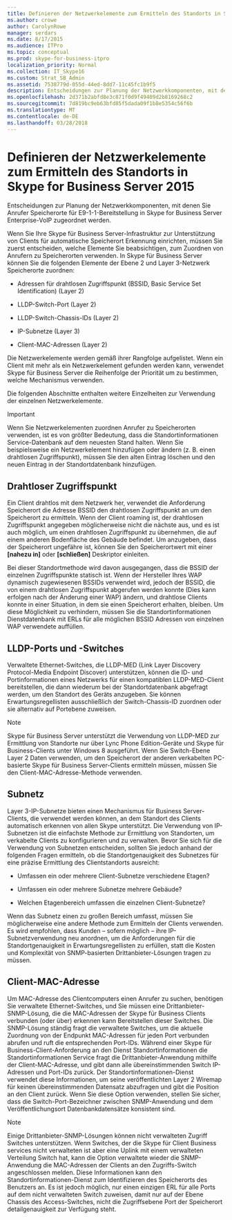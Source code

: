 ```yaml
---
title: Definieren der Netzwerkelemente zum Ermitteln des Standorts in Skype for Business Server 2015
ms.author: crowe
author: CarolynRowe
manager: serdars
ms.date: 8/17/2015
ms.audience: ITPro
ms.topic: conceptual
ms.prod: skype-for-business-itpro
localization_priority: Normal
ms.collection: IT_Skype16
ms.custom: Strat_SB_Admin
ms.assetid: 7538779d-055d-44ed-8dd7-11c45fc1b9f5
description: Entscheidungen zur Planung der Netzwerkkomponenten, mit denen Sie Anrufer Speicherorte für E9-1-1-Bereitstellung in Skype for Business Server Enterprise-VoIP zugeordnet werden.
ms.openlocfilehash: 2d371b2abfd8e3c871f0d9f49409d2b8169268c2
ms.sourcegitcommit: 7d819bc9eb63bfd85f5dada09f1b8e5354c56f6b
ms.translationtype: MT
ms.contentlocale: de-DE
ms.lasthandoff: 03/28/2018
---
```

# <a name="define-the-network-elements-used-to-determine-location-in-skype-for-business-server-2015"></a>Definieren der Netzwerkelemente zum Ermitteln des Standorts in Skype for Business Server 2015
 
Entscheidungen zur Planung der Netzwerkkomponenten, mit denen Sie Anrufer Speicherorte für E9-1-1-Bereitstellung in Skype for Business Server Enterprise-VoIP zugeordnet werden.
  
Wenn Sie Ihre Skype für Business Server-Infrastruktur zur Unterstützung von Clients für automatische Speicherort Erkennung einrichten, müssen Sie zuerst entscheiden, welche Elemente Sie beabsichtigen, zum Zuordnen von Anrufern zu Speicherorten verwenden. In Skype für Business Server können Sie die folgenden Elemente der Ebene 2 und Layer 3-Netzwerk Speicherorte zuordnen:
  
- Adressen für drahtlosen Zugriffspunkt (BSSID, Basic Service Set Identification) (Layer 2)
    
- LLDP-Switch-Port (Layer 2)
    
- LLDP-Switch-Chassis-IDs (Layer 2)
    
- IP-Subnetze (Layer 3)
    
- Client-MAC-Adressen (Layer 2)
    
Die Netzwerkelemente werden gemäß ihrer Rangfolge aufgelistet. Wenn ein Client mit mehr als ein Netzwerkelement gefunden werden kann, verwendet Skype für Business Server die Reihenfolge der Priorität um zu bestimmen, welche Mechanismus verwenden. 
  
Die folgenden Abschnitte enthalten weitere Einzelheiten zur Verwendung der einzelnen Netzwerkelemente.
  
> [!IMPORTANT]
> Wenn Sie Netzwerkelementen zuordnen Anrufer zu Speicherorten verwenden, ist es von größter Bedeutung, dass die Standortinformationen Service-Datenbank auf dem neuesten Stand halten. Wenn Sie beispielsweise ein Netzwerkelement hinzufügen oder ändern (z. B. einen drahtlosen Zugriffspunkt), müssen Sie den alten Eintrag löschen und den neuen Eintrag in der Standortdatenbank hinzufügen. 
  
## <a name="wireless-access-point"></a>Drahtloser Zugriffspunkt

Ein Client drahtlos mit dem Netzwerk her, verwendet die Anforderung Speicherort die Adresse BSSID den drahtlosen Zugriffspunkt an um den Speicherort zu ermitteln. Wenn der Client roaming ist, der drahtlosen Zugriffspunkt angegeben möglicherweise nicht die nächste aus, und es ist auch möglich, um einen drahtlosen Zugriffspunkt zu übernehmen, die auf einem anderen Bodenfläche des Gebäude befindet. Um anzugeben, dass der Speicherort ungefähre ist, können Sie den Speicherortwert mit einer **[nahezu in]** oder **[schließen]** Deskriptor einleiten.
  
Bei dieser Standortmethode wird davon ausgegangen, dass die BSSID der einzelnen Zugriffspunkte statisch ist. Wenn der Hersteller Ihres WAP dynamisch zugewiesenen BSSIDs verwendet wird, jedoch der BSSID, die von einem drahtlosen Zugriffspunkt abgerufen werden konnte (Dies kann erfolgen nach der Änderung einer WAP) ändern, und drahtlose Clients konnte in einer Situation, in dem sie einen Speicherort erhalten, bleiben. Um diese Möglichkeit zu verhindern, müssen Sie die Standortinformationen Dienstdatenbank mit ERLs für alle möglichen BSSID Adressen von einzelnen WAP verwendete auffüllen. 
  
## <a name="lldp-ports-and-switches"></a>LLDP-Ports und -Switches

Verwaltete Ethernet-Switches, die LLDP-MED (Link Layer Discovery Protocol-Media Endpoint Discover) unterstützen, können die ID- und Portinformationen eines Netzwerks für einen kompatiblen LLDP-MED-Client bereitstellen, die dann wiederum bei der Standortdatenbank abgefragt werden, um den Standort des Geräts anzugeben. Sie können Erwartungsregellisten ausschließlich der Switch-Chassis-ID zuordnen oder sie alternativ auf Portebene zuweisen.
  
> [!NOTE]
> Skype für Business Server unterstützt die Verwendung von LLDP-MED zur Ermittlung von Standorte nur über Lync Phone Edition-Geräte und Skype für Business-Clients unter Windows 8 ausgeführt. Wenn Sie Switch-Ebene Layer 2 Daten verwenden, um den Speicherort der anderen verkabelten PC-basierte Skype für Business Server-Clients ermitteln müssen, müssen Sie den Client-MAC-Adresse-Methode verwenden. 
  
## <a name="subnet"></a>Subnetz

Layer 3-IP-Subnetze bieten einen Mechanismus für Business Server-Clients, die verwendet werden können, an dem Standort des Clients automatisch erkennen von allen Skype unterstützt. Die Verwendung von IP-Subnetzen ist die einfachste Methode zur Ermittlung von Standorten, um verkabelte Clients zu konfigurieren und zu verwalten. Bevor Sie sich für die Verwendung von Subnetzen entscheiden, sollten Sie jedoch anhand der folgenden Fragen ermitteln, ob die Standortgenauigkeit des Subnetzes für eine präzise Ermittlung des Clientstandorts ausreicht:
  
- Umfassen ein oder mehrere Client-Subnetze verschiedene Etagen?
    
- Umfassen ein oder mehrere Subnetze mehrere Gebäude?
    
- Welchen Etagenbereich umfassen die einzelnen Client-Subnetze?
    
Wenn das Subnetz einen zu großen Bereich umfasst, müssen Sie möglicherweise eine andere Methode zum Ermitteln der Clients verwenden. Es wird empfohlen, dass Kunden – sofern möglich – ihre IP-Subnetzverwendung neu anordnen, um die Anforderungen für die Standortgenauigkeit in Erwartungsregellisten zu erfüllen, statt die Kosten und Komplexität von SNMP-basierten Drittanbieter-Lösungen tragen zu müssen.
  
## <a name="client-mac-address"></a>Client-MAC-Adresse

Um MAC-Adresse des Clientcomputers einen Anrufer zu suchen, benötigen Sie verwaltete Ethernet-Switches, und Sie müssen eine Drittanbieter-SNMP-Lösung, die die MAC-Adressen der Skype für Business Clients verbunden (oder über) erkennen kann Bereitstellen dieser Switches. Die SNMP-Lösung ständig fragt die verwaltete Switches, um die aktuelle Zuordnung von der Endpunkt MAC-Adressen für jeden Port verbunden abrufen und ruft die entsprechenden Port-IDs. Während einer Skype für Business-Client-Anforderung an den Dienst Standortinformationen die Standortinformationen Service fragt die Drittanbieter-Anwendung mithilfe der Client-MAC-Adresse, und gibt dann alle übereinstimmenden Switch IP-Adressen und Port-IDs zurück. Der Standortinformationen-Dienst verwendet diese Informationen, um seine veröffentlichten Layer 2 Wiremap für keinen übereinstimmenden Datensatz abzufragen und gibt die Position an den Client zurück. Wenn Sie diese Option verwenden, stellen Sie sicher, dass die Switch-Port-Bezeichner zwischen SNMP-Anwendung und dem Veröffentlichungsort Datenbankdatensätze konsistent sind.
  
> [!NOTE]
> Einige Drittanbieter-SNMP-Lösungen können nicht verwalteten Zugriff Switches unterstützen. Wenn Switches, der die Skype für Client Business services nicht verwalteten ist aber eine Uplink mit einem verwalteten Verteilung Switch hat, kann die Option verwaltete wieder die SNMP-Anwendung die MAC-Adressen der Clients an den Zugriffs-Switch angeschlossen melden. Diese Informationen kann den Standortinformationen-Dienst zum Identifizieren des Speicherorts des Benutzers an. Es ist jedoch möglich, nur einen einzigen ERL für alle Ports auf dem nicht verwalteten Switch zuweisen, damit nur auf der Ebene Chassis des Access-Switches, nicht die Zugriffsebene Port der Speicherort detailgenauigkeit zur Verfügung steht. 
  

